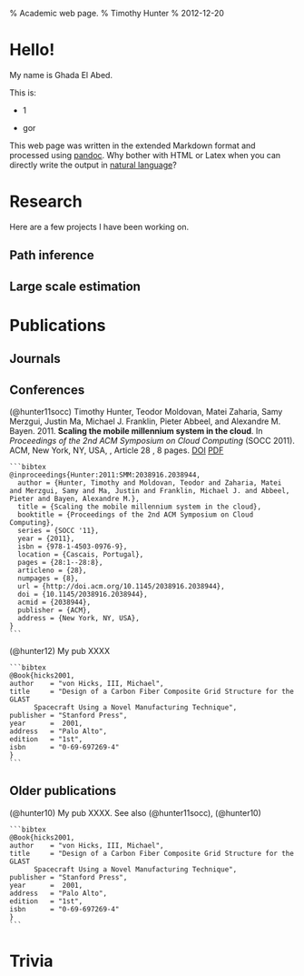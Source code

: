 % Academic web page.
% Timothy Hunter
% 2012-12-20

<div class="hero-unit">

Hello!
======


My name is Ghada El Abed.

This is:

 - 1
 
 - gor
 
This web page was written in the extended Markdown format and processed using [pandoc](http://johnmacfarlane.net/pandoc/).
Why bother with HTML or Latex when you can directly write the output in 
[natural language](https://github.com/tjhunter/tjhunter.github.com/blob/master/hqviz.html)?

</div>
<div class="hero-unit">

Research
=========

Here are a few projects I have been working on.

Path inference
---------------



Large scale estimation
-----------------------

</div>
<div class="hero-unit">


Publications
=============

Journals
---------

Conferences
------------

(@hunter11socc) Timothy Hunter, Teodor Moldovan, Matei Zaharia, Samy Merzgui, Justin Ma, Michael J. Franklin, Pieter Abbeel, and Alexandre M. Bayen. 2011. 
**Scaling the mobile millennium system in the cloud**. In *Proceedings of the 2nd ACM Symposium on Cloud Computing* (SOCC 2011).
ACM, New York, NY, USA, , Article 28 , 8 pages.
[DOI](http://doi.acm.org/10.1145/2038916.2038944)
[PDF](papers/hunter11socc.pdf)

    ```bibtex
    @inproceedings{Hunter:2011:SMM:2038916.2038944,
      author = {Hunter, Timothy and Moldovan, Teodor and Zaharia, Matei and Merzgui, Samy and Ma, Justin and Franklin, Michael J. and Abbeel, Pieter and Bayen, Alexandre M.},
      title = {Scaling the mobile millennium system in the cloud},
      booktitle = {Proceedings of the 2nd ACM Symposium on Cloud Computing},
      series = {SOCC '11},
      year = {2011},
      isbn = {978-1-4503-0976-9},
      location = {Cascais, Portugal},
      pages = {28:1--28:8},
      articleno = {28},
      numpages = {8},
      url = {http://doi.acm.org/10.1145/2038916.2038944},
      doi = {10.1145/2038916.2038944},
      acmid = {2038944},
      publisher = {ACM},
      address = {New York, NY, USA},
    } 
    ```

(@hunter12) My pub XXXX

    ```bibtex
    @Book{hicks2001,
    author    = "von Hicks, III, Michael",
    title     = "Design of a Carbon Fiber Composite Grid Structure for the GLAST
		  Spacecraft Using a Novel Manufacturing Technique",
    publisher = "Stanford Press",
    year      =  2001,
    address   = "Palo Alto",
    edition   = "1st",
    isbn      = "0-69-697269-4"
    }
    ```


Older publications
-------------------

(@hunter10) My pub XXXX. See also (@hunter11socc), (@hunter10)

    ```bibtex
    @Book{hicks2001,
    author    = "von Hicks, III, Michael",
    title     = "Design of a Carbon Fiber Composite Grid Structure for the GLAST
		  Spacecraft Using a Novel Manufacturing Technique",
    publisher = "Stanford Press",
    year      =  2001,
    address   = "Palo Alto",
    edition   = "1st",
    isbn      = "0-69-697269-4"
    }
    ```

</div>
<div class="hero-unit">

Trivia
======

</div>
